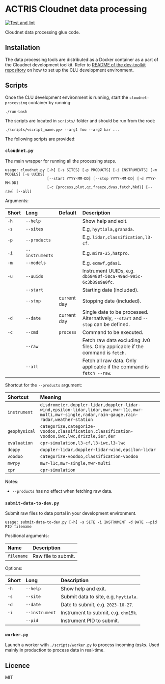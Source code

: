 # ACTRIS Cloudnet data processing

[![Test and lint](https://github.com/actris-cloudnet/cloudnet-processing/actions/workflows/test.yml/badge.svg)](https://github.com/actris-cloudnet/cloudnet-processing/actions/workflows/test.yml)

Cloudnet data processing glue code.

## Installation

The data processing tools are distributed as a Docker container as a part of the Cloudnet development toolkit.
Refer to [README of the dev-toolkit repository](https://github.com/actris-cloudnet/dev-toolkit/) on how to set up the CLU development environment.

## Scripts

Once the CLU development environment is running, start the `cloudnet-processing` container by running:

    ./run-bash

The scripts are located in `scripts/` folder and should be run from the root:

    ./scripts/<script_name.py> --arg1 foo --arg2 bar ...

The following scripts are provided:

### `cloudnet.py`

The main wrapper for running all the processing steps.

    usage: cloudnet.py [-h] [-s SITES] [-p PRODUCTS] [-i INSTRUMENTS] [-m MODELS] [-u UUIDS]
                       [--start YYYY-MM-DD] [--stop YYYY-MM-DD] [-d YYYY-MM-DD]
                       [-c {process,plot,qc,freeze,dvas,fetch,hkd}] [--raw] [--all]

Arguments:

| Short | Long            | Default     | Description                                                                        |
| :---- | :-------------- | :---------- | :--------------------------------------------------------------------------------- |
| `-h`  | `--help`        |             | Show help and exit.                                                                |
| `-s`  | `--sites`       |             | E.g, `hyytiala,granada`.                                                           |
| `-p`  | `--products`    |             | E.g. `lidar,classification,l3-cf`.                                                 |
| `-i`  | `--instruments` |             | E.g. `mira-35,hatpro`.                                                             |
| `-m`  | `--models`      |             | E.g. `ecmwf,gdas1`.                                                                |
| `-u`  | `--uuids`       |             | Instrument UUIDs, e.g. `db58480f-58ca-49ad-995c-6c3b89e9a0fc`.                     |
|       | `--start`       |             | Starting date (included).                                                          |
|       | `--stop`        | current day | Stopping date (included).                                                          |
| `-d`  | `--date`        | current day | Single date to be processed. Alternatively, `--start` and `--stop` can be defined. |
| `-c`  | `--cmd`         | `process`   | Command to be executed.                                                            |
|       | `--raw`         |             | Fetch raw data excluding .lv0 files. Only applicable if the command is `fetch`.    |
|       | `--all`         |             | Fetch all raw data. Only applicable if the command is `fetch --raw`.               |

Shortcut for the `--products` argument:

| Shortcut      | Meaning                                                                                                                                         |
| :------------ | :---------------------------------------------------------------------------------------------------------------------------------------------- |
| `instrument`  | `disdrometer,doppler-lidar,doppler-lidar-wind,epsilon-lidar,lidar,mwr,mwr-l1c,mwr-multi,mwr-single,radar,rain-gauge,rain-radar,weather-station` |
| `geophysical` | `categorize,categorize-voodoo,classification,classification-voodoo,iwc,lwc,drizzle,ier,der`                                                     |
| `evaluation`  | `cpr-simulation,l3-cf,l3-iwc,l3-lwc`                                                                                                            |
| `doppy`       | `doppler-lidar,doppler-lidar-wind,epsilon-lidar`                                                                                                |
| `voodoo`      | `categorize-voodoo,classification-voodoo`                                                                                                       |
| `mwrpy`       | `mwr-l1c,mwr-single,mwr-multi`                                                                                                                  |
| `cpr`         | `cpr-simulation`                                                                                                                                |

Notes:

- `--products` has no effect when fetching raw data.

### `submit-data-to-dev.py`

Submit raw files to data portal in your development environment.

    usage: submit-data-to-dev.py [-h] -s SITE -i INSTRUMENT -d DATE --pid PID filename

Positional arguments:

| Name       | Description         |
| :--------- | :------------------ |
| `filename` | Raw file to submit. |

Options:

| Short | Long           | Description                           |
| :---- | :------------- | :------------------------------------ |
| `-h`  | `--help`       | Show help and exit.                   |
| `-s`  | `--site`       | Submit data to site, e.g, `hyytiala`. |
| `-d`  | `--date`       | Date to submit, e.g. `2023-10-27`.    |
| `-i`  | `--instrument` | Instrument to submit, e.g. `chm15k`.  |
|       | `--pid`        | Instrument PID to submit.             |

### `worker.py`

Launch a worker with `./scripts/worker.py` to process incoming _tasks_. Used mainly in production to process data in real-time.

## Licence

MIT
